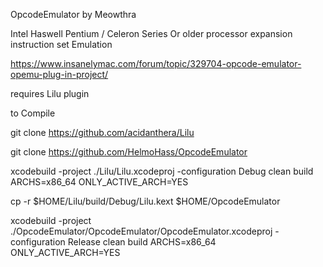 OpcodeEmulator by Meowthra

Intel Haswell Pentium / Celeron Series Or older processor expansion instruction set Emulation

https://www.insanelymac.com/forum/topic/329704-opcode-emulator-opemu-plug-in-project/


requires Lilu plugin

to Compile

git clone https://github.com/acidanthera/Lilu

git clone https://github.com/HelmoHass/OpcodeEmulator

xcodebuild -project ./Lilu/Lilu.xcodeproj -configuration Debug clean build ARCHS=x86_64 ONLY_ACTIVE_ARCH=YES

cp -r $HOME/Lilu/build/Debug/Lilu.kext $HOME/OpcodeEmulator

xcodebuild -project ./OpcodeEmulator/OpcodeEmulator/OpcodeEmulator.xcodeproj -configuration Release clean build ARCHS=x86_64 ONLY_ACTIVE_ARCH=YES


